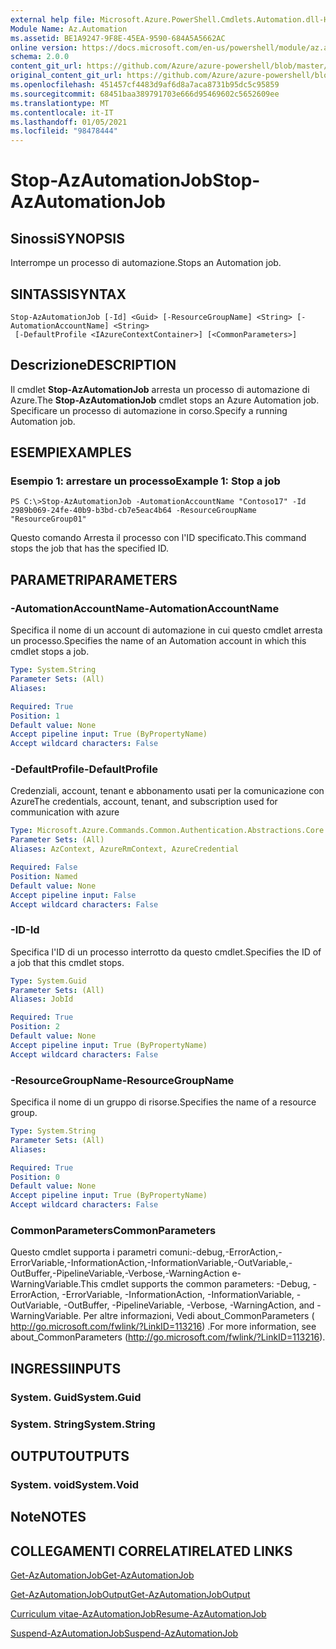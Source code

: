 ```yaml
---
external help file: Microsoft.Azure.PowerShell.Cmdlets.Automation.dll-Help.xml
Module Name: Az.Automation
ms.assetid: BE1A9247-9F8E-45EA-9590-684A5A5662AC
online version: https://docs.microsoft.com/en-us/powershell/module/az.automation/stop-azautomationjob
schema: 2.0.0
content_git_url: https://github.com/Azure/azure-powershell/blob/master/src/Automation/Automation/help/Stop-AzAutomationJob.md
original_content_git_url: https://github.com/Azure/azure-powershell/blob/master/src/Automation/Automation/help/Stop-AzAutomationJob.md
ms.openlocfilehash: 451457cf4483d9af6d8a7aca8731b95dc5c95859
ms.sourcegitcommit: 68451baa389791703e666d95469602c5652609ee
ms.translationtype: MT
ms.contentlocale: it-IT
ms.lasthandoff: 01/05/2021
ms.locfileid: "98478444"
---
```

# <span data-ttu-id="b22b4-101">Stop-AzAutomationJob</span><span class="sxs-lookup"><span data-stu-id="b22b4-101">Stop-AzAutomationJob</span></span>

## <span data-ttu-id="b22b4-102">Sinossi</span><span class="sxs-lookup"><span data-stu-id="b22b4-102">SYNOPSIS</span></span>
<span data-ttu-id="b22b4-103">Interrompe un processo di automazione.</span><span class="sxs-lookup"><span data-stu-id="b22b4-103">Stops an Automation job.</span></span>

## <span data-ttu-id="b22b4-104">SINTASSI</span><span class="sxs-lookup"><span data-stu-id="b22b4-104">SYNTAX</span></span>

```
Stop-AzAutomationJob [-Id] <Guid> [-ResourceGroupName] <String> [-AutomationAccountName] <String>
 [-DefaultProfile <IAzureContextContainer>] [<CommonParameters>]
```

## <span data-ttu-id="b22b4-105">Descrizione</span><span class="sxs-lookup"><span data-stu-id="b22b4-105">DESCRIPTION</span></span>
<span data-ttu-id="b22b4-106">Il cmdlet **Stop-AzAutomationJob** arresta un processo di automazione di Azure.</span><span class="sxs-lookup"><span data-stu-id="b22b4-106">The **Stop-AzAutomationJob** cmdlet stops an Azure Automation job.</span></span>
<span data-ttu-id="b22b4-107">Specificare un processo di automazione in corso.</span><span class="sxs-lookup"><span data-stu-id="b22b4-107">Specify a running Automation job.</span></span>

## <span data-ttu-id="b22b4-108">ESEMPI</span><span class="sxs-lookup"><span data-stu-id="b22b4-108">EXAMPLES</span></span>

### <span data-ttu-id="b22b4-109">Esempio 1: arrestare un processo</span><span class="sxs-lookup"><span data-stu-id="b22b4-109">Example 1: Stop a job</span></span>
```
PS C:\>Stop-AzAutomationJob -AutomationAccountName "Contoso17" -Id 2989b069-24fe-40b9-b3bd-cb7e5eac4b64 -ResourceGroupName "ResourceGroup01"
```

<span data-ttu-id="b22b4-110">Questo comando Arresta il processo con l'ID specificato.</span><span class="sxs-lookup"><span data-stu-id="b22b4-110">This command stops the job that has the specified ID.</span></span>

## <span data-ttu-id="b22b4-111">PARAMETRI</span><span class="sxs-lookup"><span data-stu-id="b22b4-111">PARAMETERS</span></span>

### <span data-ttu-id="b22b4-112">-AutomationAccountName</span><span class="sxs-lookup"><span data-stu-id="b22b4-112">-AutomationAccountName</span></span>
<span data-ttu-id="b22b4-113">Specifica il nome di un account di automazione in cui questo cmdlet arresta un processo.</span><span class="sxs-lookup"><span data-stu-id="b22b4-113">Specifies the name of an Automation account in which this cmdlet stops a job.</span></span>

```yaml
Type: System.String
Parameter Sets: (All)
Aliases:

Required: True
Position: 1
Default value: None
Accept pipeline input: True (ByPropertyName)
Accept wildcard characters: False
```

### <span data-ttu-id="b22b4-114">-DefaultProfile</span><span class="sxs-lookup"><span data-stu-id="b22b4-114">-DefaultProfile</span></span>
<span data-ttu-id="b22b4-115">Credenziali, account, tenant e abbonamento usati per la comunicazione con Azure</span><span class="sxs-lookup"><span data-stu-id="b22b4-115">The credentials, account, tenant, and subscription used for communication with azure</span></span>

```yaml
Type: Microsoft.Azure.Commands.Common.Authentication.Abstractions.Core.IAzureContextContainer
Parameter Sets: (All)
Aliases: AzContext, AzureRmContext, AzureCredential

Required: False
Position: Named
Default value: None
Accept pipeline input: False
Accept wildcard characters: False
```

### <span data-ttu-id="b22b4-116">-ID</span><span class="sxs-lookup"><span data-stu-id="b22b4-116">-Id</span></span>
<span data-ttu-id="b22b4-117">Specifica l'ID di un processo interrotto da questo cmdlet.</span><span class="sxs-lookup"><span data-stu-id="b22b4-117">Specifies the ID of a job that this cmdlet stops.</span></span>

```yaml
Type: System.Guid
Parameter Sets: (All)
Aliases: JobId

Required: True
Position: 2
Default value: None
Accept pipeline input: True (ByPropertyName)
Accept wildcard characters: False
```

### <span data-ttu-id="b22b4-118">-ResourceGroupName</span><span class="sxs-lookup"><span data-stu-id="b22b4-118">-ResourceGroupName</span></span>
<span data-ttu-id="b22b4-119">Specifica il nome di un gruppo di risorse.</span><span class="sxs-lookup"><span data-stu-id="b22b4-119">Specifies the name of a resource group.</span></span>

```yaml
Type: System.String
Parameter Sets: (All)
Aliases:

Required: True
Position: 0
Default value: None
Accept pipeline input: True (ByPropertyName)
Accept wildcard characters: False
```

### <span data-ttu-id="b22b4-120">CommonParameters</span><span class="sxs-lookup"><span data-stu-id="b22b4-120">CommonParameters</span></span>
<span data-ttu-id="b22b4-121">Questo cmdlet supporta i parametri comuni:-debug,-ErrorAction,-ErrorVariable,-InformationAction,-InformationVariable,-OutVariable,-OutBuffer,-PipelineVariable,-Verbose,-WarningAction e-WarningVariable.</span><span class="sxs-lookup"><span data-stu-id="b22b4-121">This cmdlet supports the common parameters: -Debug, -ErrorAction, -ErrorVariable, -InformationAction, -InformationVariable, -OutVariable, -OutBuffer, -PipelineVariable, -Verbose, -WarningAction, and -WarningVariable.</span></span> <span data-ttu-id="b22b4-122">Per altre informazioni, Vedi about_CommonParameters ( http://go.microsoft.com/fwlink/?LinkID=113216) .</span><span class="sxs-lookup"><span data-stu-id="b22b4-122">For more information, see about_CommonParameters (http://go.microsoft.com/fwlink/?LinkID=113216).</span></span>

## <span data-ttu-id="b22b4-123">INGRESSI</span><span class="sxs-lookup"><span data-stu-id="b22b4-123">INPUTS</span></span>

### <span data-ttu-id="b22b4-124">System. Guid</span><span class="sxs-lookup"><span data-stu-id="b22b4-124">System.Guid</span></span>

### <span data-ttu-id="b22b4-125">System. String</span><span class="sxs-lookup"><span data-stu-id="b22b4-125">System.String</span></span>

## <span data-ttu-id="b22b4-126">OUTPUT</span><span class="sxs-lookup"><span data-stu-id="b22b4-126">OUTPUTS</span></span>

### <span data-ttu-id="b22b4-127">System. void</span><span class="sxs-lookup"><span data-stu-id="b22b4-127">System.Void</span></span>

## <span data-ttu-id="b22b4-128">Note</span><span class="sxs-lookup"><span data-stu-id="b22b4-128">NOTES</span></span>

## <span data-ttu-id="b22b4-129">COLLEGAMENTI CORRELATI</span><span class="sxs-lookup"><span data-stu-id="b22b4-129">RELATED LINKS</span></span>

[<span data-ttu-id="b22b4-130">Get-AzAutomationJob</span><span class="sxs-lookup"><span data-stu-id="b22b4-130">Get-AzAutomationJob</span></span>](./Get-AzAutomationJob.md)

[<span data-ttu-id="b22b4-131">Get-AzAutomationJobOutput</span><span class="sxs-lookup"><span data-stu-id="b22b4-131">Get-AzAutomationJobOutput</span></span>](./Get-AzAutomationJobOutput.md)

[<span data-ttu-id="b22b4-132">Curriculum vitae-AzAutomationJob</span><span class="sxs-lookup"><span data-stu-id="b22b4-132">Resume-AzAutomationJob</span></span>](./Resume-AzAutomationJob.md)

[<span data-ttu-id="b22b4-133">Suspend-AzAutomationJob</span><span class="sxs-lookup"><span data-stu-id="b22b4-133">Suspend-AzAutomationJob</span></span>](./Suspend-AzAutomationJob.md)


